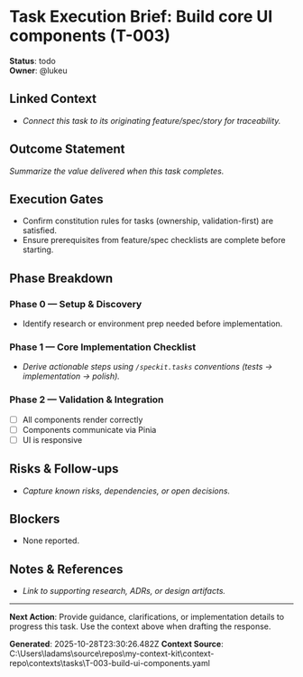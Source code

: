 # Task Execution Brief: Build core UI components (T-003)

**Status**: todo  
**Owner**: @lukeu

## Linked Context
- _Connect this task to its originating feature/spec/story for traceability._

## Outcome Statement
_Summarize the value delivered when this task completes._

## Execution Gates
- Confirm constitution rules for tasks (ownership, validation-first) are satisfied.
- Ensure prerequisites from feature/spec checklists are complete before starting.

## Phase Breakdown
### Phase 0 — Setup & Discovery
- Identify research or environment prep needed before implementation.

### Phase 1 — Core Implementation Checklist
- _Derive actionable steps using `/speckit.tasks` conventions (tests → implementation → polish)._ 

### Phase 2 — Validation & Integration
- [ ] All components render correctly
- [ ] Components communicate via Pinia
- [ ] UI is responsive

## Risks & Follow-ups
- _Capture known risks, dependencies, or open decisions._

## Blockers
- None reported.

## Notes & References
- _Link to supporting research, ADRs, or design artifacts._

---

**Next Action**: Provide guidance, clarifications, or implementation details to progress this task. Use the context above when drafting the response.

**Generated**: 2025-10-28T23:30:26.482Z
**Context Source**: C:\Users\ladams\source\repos\my-context-kit\context-repo\contexts\tasks\T-003-build-ui-components.yaml
